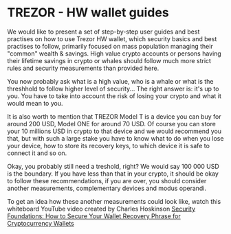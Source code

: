 # TREZOR - HW wallet guides

We would like to present a set of step-by-step user guides and best practises on how to use Trezor HW wallet, which security basics and best practises to follow, primarily focused on mass population managing their "common" wealth & savings. High value crypto accounts or persons having their lifetime savings in crypto or whales should follow much more strict rules and security measurements than provided here.

You now probably ask what is a high value, who is a whale or what is the threshhold to follow higher level of security... The right answer is: it's up to you. You have to take into account the risk of losing your crypto and what it would mean to you.

It is also worth to mention that TREZOR Model T is a device you can buy for around 200 USD, Model ONE for around 70 USD. Of course you can store your 10 millions USD in crypto to that device and we would recommend you that, but with such a large stake you have to know what to do when you lose your device, how to store its recovery keys, to which device it is safe to connect it and so on.

Okay, you probably still need a treshold, right? We would say 100 000 USD is the boundary. If you have less than that in your crypto, it should be okay to follow these recommendations, if you are over, you should consider another measurements, complementary devices and modus operandi.

To get an idea how these another measurements could look like, watch this whiteboard YouTube video created by Charles Hoskinson [Security Foundations: How to Secure Your Wallet Recovery Phrase for Cryptocurrency Wallets](https://www.youtube.com/embed/fqrAzBAi64c)
